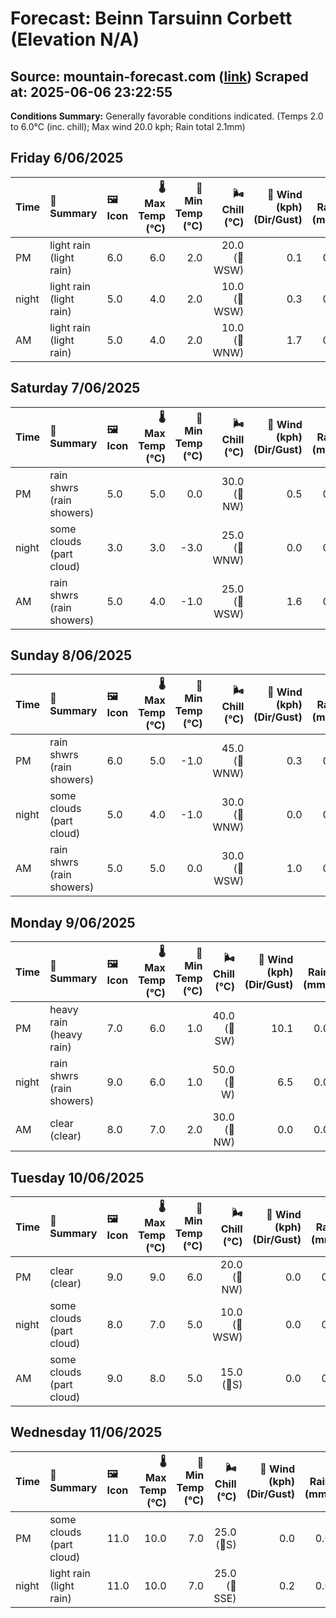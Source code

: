# Forecast: Beinn Tarsuinn Corbett (Elevation N/A)
**Source:** mountain-forecast.com ([link](https://www.mountain-forecast.com/peaks/Beinn-Tarsuinn-Corbett/forecasts/826))
**Scraped at:** 2025-06-06 23:22:55
---

**Conditions Summary:** Generally favorable conditions indicated. (Temps 2.0 to 6.0°C (inc. chill); Max wind 20.0 kph; Rain total 2.1mm)

## Friday 6/06/2025
| **Time** | **📝 Summary** | **🖼️ Icon** | **🌡️ Max Temp (°C)** | **🥶 Min Temp (°C)** | **🌬️ Chill (°C)** | **💨 Wind (kph) (Dir/Gust)** | **💧 Rain (mm)** | **❄️ Snow (cm)** | **☁️ Cloud Base (m)** | **🧊 Freezing Lvl (m)** |
|:------- |:------- |:----- |--------------: |-------------: |-----------: |---------------------: |---------: |----------: |---------------: |----------------: |
| PM      | light rain<br><span class="icon-desc">(light rain)</span> | 6.0 | 6.0 | 2.0 | 20.0<br>(🧭WSW) | 0.1 | 0.0 | 850 | 1500 |
| night   | light rain<br><span class="icon-desc">(light rain)</span> | 5.0 | 4.0 | 2.0 | 10.0<br>(🧭WSW) | 0.3 | 0.0 | 800 | 1500 |
| AM      | light rain<br><span class="icon-desc">(light rain)</span> | 5.0 | 4.0 | 2.0 | 10.0<br>(🧭WNW) | 1.7 | 0.0 | 100 | 1350 |

## Saturday 7/06/2025
| **Time** | **📝 Summary** | **🖼️ Icon** | **🌡️ Max Temp (°C)** | **🥶 Min Temp (°C)** | **🌬️ Chill (°C)** | **💨 Wind (kph) (Dir/Gust)** | **💧 Rain (mm)** | **❄️ Snow (cm)** | **☁️ Cloud Base (m)** | **🧊 Freezing Lvl (m)** |
|:------- |:------- |:----- |--------------: |-------------: |-----------: |---------------------: |---------: |----------: |---------------: |----------------: |
| PM      | rain shwrs<br><span class="icon-desc">(rain showers)</span> | 5.0 | 5.0 | 0.0 | 30.0<br>(🧭NW) | 0.5 | 0.0 | 550 | 1450 |
| night   | some clouds<br><span class="icon-desc">(part cloud)</span> | 3.0 | 3.0 | -3.0 | 25.0<br>(🧭WNW) | 0.0 | 0.0 | 700 | 1250 |
| AM      | rain shwrs<br><span class="icon-desc">(rain showers)</span> | 5.0 | 4.0 | -1.0 | 25.0<br>(🧭WSW) | 1.6 | 0.0 | 150 | 1450 |

## Sunday 8/06/2025
| **Time** | **📝 Summary** | **🖼️ Icon** | **🌡️ Max Temp (°C)** | **🥶 Min Temp (°C)** | **🌬️ Chill (°C)** | **💨 Wind (kph) (Dir/Gust)** | **💧 Rain (mm)** | **❄️ Snow (cm)** | **☁️ Cloud Base (m)** | **🧊 Freezing Lvl (m)** |
|:------- |:------- |:----- |--------------: |-------------: |-----------: |---------------------: |---------: |----------: |---------------: |----------------: |
| PM      | rain shwrs<br><span class="icon-desc">(rain showers)</span> | 6.0 | 5.0 | -1.0 | 45.0<br>(🧭WNW) | 0.3 | 0.0 | 800 | 1550 |
| night   | some clouds<br><span class="icon-desc">(part cloud)</span> | 5.0 | 4.0 | -1.0 | 30.0<br>(🧭WNW) | 0.0 | 0.0 | 950 | 1500 |
| AM      | rain shwrs<br><span class="icon-desc">(rain showers)</span> | 5.0 | 5.0 | 0.0 | 30.0<br>(🧭WSW) | 1.0 | 0.0 | 400 | 1650 |

## Monday 9/06/2025
| **Time** | **📝 Summary** | **🖼️ Icon** | **🌡️ Max Temp (°C)** | **🥶 Min Temp (°C)** | **🌬️ Chill (°C)** | **💨 Wind (kph) (Dir/Gust)** | **💧 Rain (mm)** | **❄️ Snow (cm)** | **☁️ Cloud Base (m)** | **🧊 Freezing Lvl (m)** |
|:------- |:------- |:----- |--------------: |-------------: |-----------: |---------------------: |---------: |----------: |---------------: |----------------: |
| PM      | heavy rain<br><span class="icon-desc">(heavy rain)</span> | 7.0 | 6.0 | 1.0 | 40.0<br>(🧭SW) | 10.1 | 0.0 | 150 | 2000 |
| night   | rain shwrs<br><span class="icon-desc">(rain showers)</span> | 9.0 | 6.0 | 1.0 | 50.0<br>(🧭W) | 6.5 | 0.0 | 100 | 2750 |
| AM      | clear<br><span class="icon-desc">(clear)</span> | 8.0 | 7.0 | 2.0 | 30.0<br>(🧭NW) | 0.0 | 0.0 | 9250 | 2600 |

## Tuesday 10/06/2025
| **Time** | **📝 Summary** | **🖼️ Icon** | **🌡️ Max Temp (°C)** | **🥶 Min Temp (°C)** | **🌬️ Chill (°C)** | **💨 Wind (kph) (Dir/Gust)** | **💧 Rain (mm)** | **❄️ Snow (cm)** | **☁️ Cloud Base (m)** | **🧊 Freezing Lvl (m)** |
|:------- |:------- |:----- |--------------: |-------------: |-----------: |---------------------: |---------: |----------: |---------------: |----------------: |
| PM      | clear<br><span class="icon-desc">(clear)</span> | 9.0 | 9.0 | 6.0 | 20.0<br>(🧭NW) | 0.0 | 0.0 | 5500 | 2800 |
| night   | some clouds<br><span class="icon-desc">(part cloud)</span> | 8.0 | 7.0 | 5.0 | 10.0<br>(🧭WSW) | 0.0 | 0.0 | - | 3250 |
| AM      | some clouds<br><span class="icon-desc">(part cloud)</span> | 9.0 | 8.0 | 5.0 | 15.0<br>(🧭S) | 0.0 | 0.0 | 300 | 3200 |

## Wednesday 11/06/2025
| **Time** | **📝 Summary** | **🖼️ Icon** | **🌡️ Max Temp (°C)** | **🥶 Min Temp (°C)** | **🌬️ Chill (°C)** | **💨 Wind (kph) (Dir/Gust)** | **💧 Rain (mm)** | **❄️ Snow (cm)** | **☁️ Cloud Base (m)** | **🧊 Freezing Lvl (m)** |
|:------- |:------- |:----- |--------------: |-------------: |-----------: |---------------------: |---------: |----------: |---------------: |----------------: |
| PM      | some clouds<br><span class="icon-desc">(part cloud)</span> | 11.0 | 10.0 | 7.0 | 25.0<br>(🧭S) | 0.0 | 0.0 | - | 3250 |
| night   | light rain<br><span class="icon-desc">(light rain)</span> | 11.0 | 10.0 | 7.0 | 25.0<br>(🧭SSE) | 0.2 | 0.0 | 500 | 3400 |